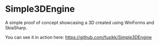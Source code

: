 # Simple3DEngine

A simple proof of concept showcasing a 3D created using WinForms and SkiaSharp.

You can see it in action here:
https://github.com/fusikk/Simple3DEngine
